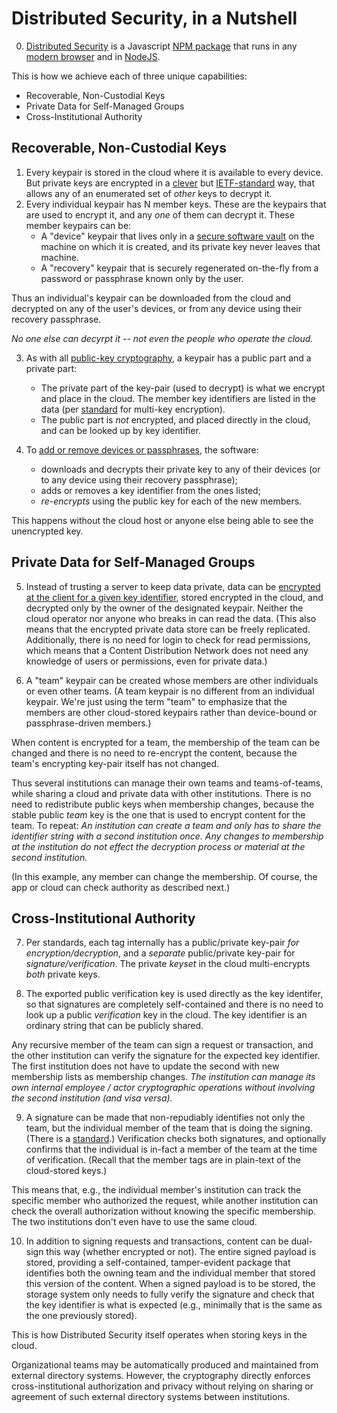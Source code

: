 # Distributed Security, in a Nutshell

0. [Distributed Security](../README.md) is a Javascript [NPM package](../README.md#library-installation-and-declaration) that runs in any [modern browser](https://www.techopedia.com/definition/31094/evergreen-browser) and in [NodeJS](https://nodejs.org/).

This is how we achieve each of three unique capabilities:
- Recoverable, Non-Custodial Keys
- Private Data for Self-Managed Groups
- Cross-Institutional Authority

## Recoverable, Non-Custodial Keys

1. Every keypair is stored in the cloud where it is available to every device. But private keys are encrypted in a [clever](implementation.md#encrypting-for-members) but [IETF-standard](https://datatracker.ietf.org/doc/html/rfc7516#appendix-A.4) way, that allows any of an enumerated set of _other_ keys to decrypt it.
2. Every individual keypair has N member keys. These are the keypairs that are used to encrypt it, and any _one_ of them can decrypt it. These member keypairs can be:
   - A "device" keypair that lives only in a [secure software vault](implementation.md#creating-the-vault-web-worker-and-iframe) on the machine on which it is created, and its private key never leaves that machine.
   - A "recovery" keypair that is securely regenerated on-the-fly from a password or passphrase known only by the user.

Thus an individual's keypair can be downloaded from the cloud and decrypted on any of the user's devices, or from any device using their recovery passphrase.

_No one else can decyrpt it -- not even the people who operate the cloud._

3. As with all [public-key cryptography](https://en.wikipedia.org/wiki/Public-key_cryptography), a keypair has a public part and a private part:
   - The private part of the key-pair (used to decrypt) is what we encrypt and place in the cloud. The member key identifiers are listed in the data (per [standard](https://github.com/kilroy-code/distributed-security/blob/main/docs/in-jose-terms.md) for multi-key encryption).
   - The public part is _not_ encrypted, and placed directly in the cloud, and can be looked up by key identifier.
   
4. To [add or remove devices or passphrases](../README.md#creating-tags-and-changing-membership), the software:
   - downloads and decrypts their private key to any of their devices (or to any device using their recovery passphrase);
   - adds or removes a key identifier from the ones listed;
   - _re-encrypts_ using the public key for each of the new members.

This happens without the cloud host or anyone else being able to see the unencrypted key.

## Private Data for Self-Managed Groups

5. Instead of trusting a server to keep data private, data can be [encrypted at the client for a given key identifier](../README.md#basic-encryption), stored encrypted in the cloud, and decrypted only by the owner of the designated keypair. Neither the cloud operator nor anyone who breaks in can read the data. (This also means that the encrypted private data store can be freely replicated. Additionally, there is no need for login to check for read permissions, which means that a Content Distribution Network does not need any knowledge of users or permissions, even for private data.)

6. A "team" keypair can be created whose members are other individuals or even other teams. (A team keypair is no different from an individual keypair. We're just using the term "team" to emphasize that the members are other cloud-stored keypairs rather than device-bound or passphrase-driven members.)

When content is encrypted for a team, the membership of the team can be changed and there is no need to re-encrypt the content, because the team's encrypting key-pair itself has not changed.

Thus several institutions can manage their own teams and teams-of-teams, while sharing a cloud and private data with other institutions. There is no need to redistribute public keys when membership changes, because the stable public _team_ key is the one that is used to encrypt content for the team. To repeat: _An institution can create a team and only has to share the identifier string with a second institution once. Any changes to membership at the institution do not effect the decryption process or material at the second institution._

(In this example, any member can change the membership. Of course, the app or cloud can check authority as described next.)

## Cross-Institutional Authority

7. Per standards, each tag internally has a public/private key-pair _for encryption/decryption_, and a _separate_ public/private key-pair for _signature/verification_. The private _keyset_ in the cloud multi-encrypts _both_ private keys.

8. The exported public verification key is used directly as the key identifer, so that signatures are completely self-contained and there is no need to look up a public _verification_ key in the cloud. The key identifier is an ordinary string that can be publicly shared.

Any recursive member of the team can sign a request or transaction, and the other institution can verify the signature for the expected key identifier. The first institution does not have to update the second with new membership lists as membership changes. _The institution can manage its own internal employee / actor cryptographic operations without involving the second institution (and visa versa)._

9. A signature can be made that non-repudiably identifies not only the team, but the individual member of the team that is doing the signing. (There is a [standard](https://datatracker.ietf.org/doc/html/rfc7515#section-7.2.1).) Verification checks both signatures, and optionally confirms that the individual is in-fact a member of the team at the time of verification. (Recall that the member tags are in plain-text of the cloud-stored keys.)

This means that, e.g., the individual member's institution can track the specific member who authorized the request, while another institution can check the overall authorization without knowing the specific membership. The two institutions don't even have to use the same cloud.

10. In addition to signing requests and transactions, content can be dual-sign this way (whether encrypted or not). The entire signed payload is stored, providing a self-contained, tamper-evident package that identifies both the owning team and the individual member that stored this version of the content. When a signed payload is to be stored, the storage system only needs to fully verify the signature and check that the key identifier is what is expected (e.g., minimally that is the same as the one previously stored).

This is how Distributed Security itself operates when storing keys in the cloud.

Organizational teams may be automatically produced and maintained from external directory systems. However, the cryptography directly enforces cross-institutional authorization and privacy without relying on sharing or agreement of such external directory systems between institutions.
